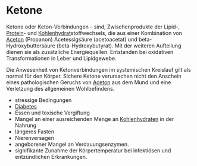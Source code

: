 # Ketone
Ketone oder Keton-Verbindungen - sind, Zwischenprodukte der Lipid-, [Protein](Protein.md)- und [Kohlenhydrat](../Stoffe/Nahrungs_Inhaltsstoffe/Kohlenhydrate.md)stoffwechsels, die aus einer Kombination von [Aceton](Aceton.md) (Propanon) Acetessigsäure (acetoacetat) und beta-Hydroxybuttersäure (beta-Hydroxybutyrat). Mit der weiteren Aufteilung dienen sie als zusätzliche Energiequellen. Entstanden bei oxidativen Transformationen in Leber und Lipidgewebe.

Die Anwesenheit von Ketonverbindungen im systemischen Kreislauf gilt als normal für den Körper. Sichere Ketone verursachen nicht den Anschein eines pathologischen Geruchs von [Aceton](Aceton.md) aus dem Mund und eine Verletzung des allgemeinen Wohlbefindens.

-   stressige Bedingungen
-   [Diabetes](../Menschlicher_Körper/Leiden/Diabetes/Diabetes.md)
-   Essen und toxische Vergiftung
-   Mangel an einer ausreichenden Menge an [Kohlenhydraten](../Stoffe/Nahrungs_Inhaltsstoffe/Kohlenhydrate.md) in der Nahrung
-   längeres Fasten
-   Nierenversagen
-   angeborener Mangel an Verdauungsenzymen.
-   signifikante Zunahme der Körpertemperatur bei infektiösen und entzündlichen Erkrankungen.